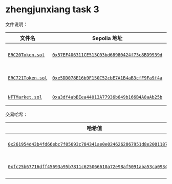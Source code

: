 # zhengjunxiang task 3

文件说明：

| 文件名                          | Sepolia 地址                                                                                                                   | 说明         |
| ------------------------------- | ------------------------------------------------------------------------------------------------------------------------------ | ------------ |
| [`ERC20Token.sol`](ERC20.sol)    | [`0x57EF406311CE513C03bd68980424f73c8BD9939d`](https://sepolia.etherscan.io/address/0x49d22684Ec2feD0bFd9932C2756174B91b176842) | ERC-20 代币  |
| [`ERC721Token.sol`](ERC721.sol)  | [`0xe5DD078E16b9F150C52cbE7A1B4aB3cfF9Fa9f4a`](https://sepolia.etherscan.io/address/0xab4662fFEAB06ecd20266510b947e58BD1002954) | ERC-721 代币 |
| [`NFTMarket.sol`](NFTMarket.sol) | [`0xa3df4abBEea44013A77936b649b166B4A8aAb25b`](https://sepolia.etherscan.io/address/0x17cb0240c669c988e2529077dfa98ff8a22c92fe) | NFT 市场     |

交易哈希：

| 哈希值 | 说明 |
| ------------------------------------------------- | ------------- |
| [`0x261954d43b4fd66ebc7f05093c784341ae0e0246262867951d8e20011870e821`](https://sepolia.etherscan.io/tx/0xcaaa19161296d9460d65846bfa29be3a7bc2917cd971974826fc364564759b65) | 上架 token #2 |
| [`0xfc25b67716dff45693a95b7811c625066610a72e98af5091aba53ca093441515`](https://sepolia.etherscan.io/tx/0x9ae1355bf62473daf56f528cad92a7b7494b7fae29bad875e1ca15915d668a29) | 购买 token #2 |
